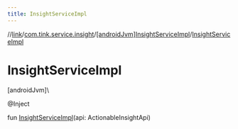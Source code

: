```yaml
---
title: InsightServiceImpl
---
```

//[link](../../../index.html)/[com.tink.service.insight](../index.html)/[[androidJvm]InsightServiceImpl](index.html)/[InsightServiceImpl](-insight-service-impl.html)



# InsightServiceImpl



[androidJvm]\




@Inject



fun [InsightServiceImpl](-insight-service-impl.html)(api: ActionableInsightApi)




